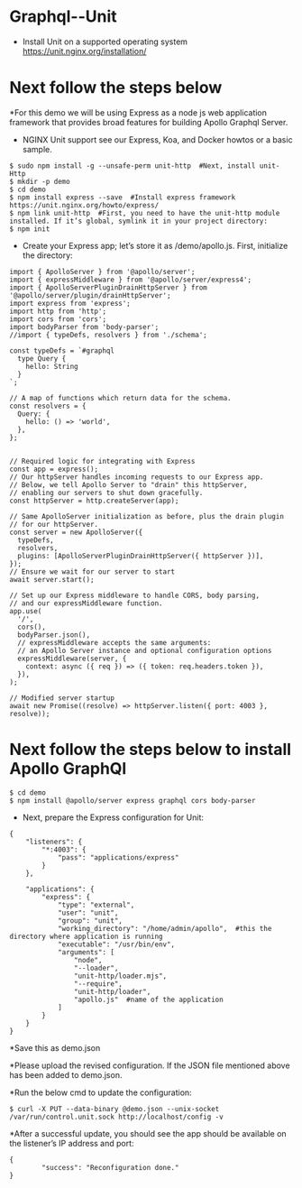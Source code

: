 # Graphql--Unit
* Install Unit on a supported operating system  https://unit.nginx.org/installation/
 
# Next follow the steps below 
*For this demo we will  be using Express as a node js web application framework that provides broad features for building Apollo Graphql Server.

* NGINX Unit support  see our Express, Koa, and Docker howtos or a basic sample.

```
$ sudo npm install -g --unsafe-perm unit-http  #Next, install unit-Http
$ mkdir -p demo
$ cd demo
$ npm install express --save  #Install express framework  https://unit.nginx.org/howto/express/ 
$ npm link unit-http  #First, you need to have the unit-http module installed. If it’s global, symlink it in your project directory:
$ npm init
```
* Create your Express app; let’s store it as /demo/apollo.js. First, initialize the directory:

```
import { ApolloServer } from '@apollo/server';
import { expressMiddleware } from '@apollo/server/express4';
import { ApolloServerPluginDrainHttpServer } from '@apollo/server/plugin/drainHttpServer';        
import express from 'express';
import http from 'http';
import cors from 'cors';
import bodyParser from 'body-parser';
//import { typeDefs, resolvers } from './schema';

const typeDefs = `#graphql
  type Query {
    hello: String
  }
`;

// A map of functions which return data for the schema.
const resolvers = {
  Query: {
    hello: () => 'world',
  },
};


// Required logic for integrating with Express
const app = express();
// Our httpServer handles incoming requests to our Express app.
// Below, we tell Apollo Server to "drain" this httpServer,
// enabling our servers to shut down gracefully.
const httpServer = http.createServer(app);

// Same ApolloServer initialization as before, plus the drain plugin
// for our httpServer.
const server = new ApolloServer({
  typeDefs,
  resolvers,
  plugins: [ApolloServerPluginDrainHttpServer({ httpServer })],
});
// Ensure we wait for our server to start
await server.start();

// Set up our Express middleware to handle CORS, body parsing,
// and our expressMiddleware function.
app.use(
  '/',
  cors(),
  bodyParser.json(),
  // expressMiddleware accepts the same arguments:
  // an Apollo Server instance and optional configuration options
  expressMiddleware(server, {
    context: async ({ req }) => ({ token: req.headers.token }),
  }),
);

// Modified server startup
await new Promise((resolve) => httpServer.listen({ port: 4003 }, resolve));

```


# Next follow the steps below to install Apollo GraphQl
```
$ cd demo
$ npm install @apollo/server express graphql cors body-parser

```
* Next, prepare the Express configuration for Unit:

```
{
    "listeners": {
        "*:4003": {
            "pass": "applications/express"
        }
    },

    "applications": {
        "express": {
            "type": "external",
            "user": "unit",
            "group": "unit",
            "working_directory": "/home/admin/apollo",  #this the directory where application is running 
            "executable": "/usr/bin/env",
            "arguments": [
                "node",
                "--loader",
                "unit-http/loader.mjs",
                "--require",
                "unit-http/loader",
                "apollo.js"  #name of the application
            ]
        }
    }
}
```
*Save this as demo.json

*Please upload the revised configuration. If the JSON file mentioned above has been added to demo.json.

*Run the below cmd to update the configuration: 

```
$ curl -X PUT --data-binary @demo.json --unix-socket   /var/run/control.unit.sock http://localhost/config -v
```
*After a successful update, you should see the app should be available on the listener’s IP address and port:

```
{
        "success": "Reconfiguration done."
}

```





